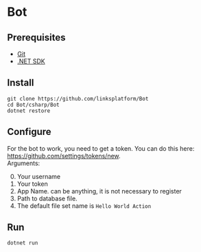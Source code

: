 # Bot

## Prerequisites
* [Git](https://git-scm.com/downloads)
* [.NET SDK](https://dotnet.microsoft.com/download)

## Install
```
git clone https://github.com/linksplatform/Bot
cd Bot/csharp/Bot
dotnet restore
```

## Configure

For the bot to work, you need to get a token. You can do this here: https://github.com/settings/tokens/new.  
Arguments:

0. Your username
1. Your token
2. App Name. can be anything, it is not necessary to register
3. Path to database file.
4. The default file set name is `Hello World Action`

## Run

```Shell
dotnet run
```
